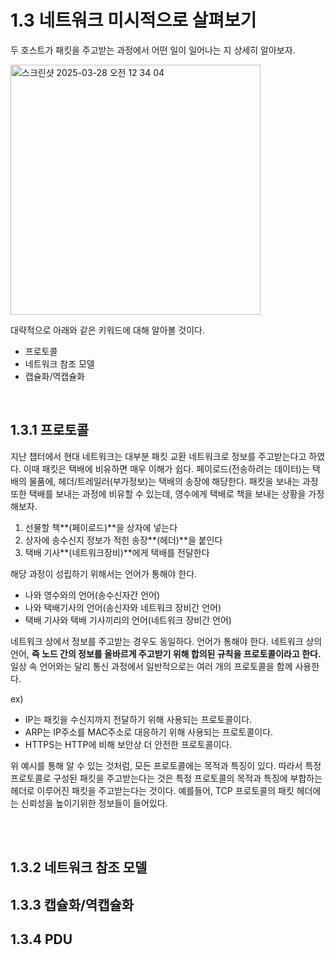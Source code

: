 # 1.3 네트워크 미시적으로 살펴보기
두 호스트가 패킷을 주고받는 과정에서 어떤 일이 일어나는 지 상세히 알아보자.

<img width="400" alt="스크린샷 2025-03-28 오전 12 34 04" src="https://github.com/user-attachments/assets/a48e4d40-80ab-4045-8b8f-aac2d0485151" />

대략적으로 아래와 같은 키워드에 대해 알아볼 것이다.
- 프로토콜
- 네트워크 참조 모델
- 캡슐화/역캡슐화
  
<br/>

## 1.3.1 프로토콜
지난 챕터에서 현대 네트워크는 대부분 패킷 교환 네트워크로 정보를 주고받는다고 하였다. 이때 패킷은 택배에 비유하면 매우 이해가 쉽다. 페이로드(전송하려는 데이터)는 택배의 물품에, 헤더/트레일러(부가정보)는 택배의 송장에 해당한다.
패킷을 보내는 과정 또한 택배를 보내는 과정에 비유할 수 있는데, 영수에게 택배로 책을 보내는 상황을 가정해보자. 
1) 선물할 책**(페이로드)**을 상자에 넣는다
2) 상자에 송수신지 정보가 적힌 송장**(헤더)**을 붙인다
3) 택배 기사**(네트워크장비)**에게 택배를 전달한다

해당 과정이 성립하기 위해서는 언어가 통해야 한다.
- 나와 영수와의 언어(송수신자간 언어)
- 나와 택배기사의 언어(송신자와 네트워크 장비간 언어)
- 택배 기사와 택배 기사끼리의 언어(네트워크 장비간 언어)

네트워크 상에서 정보를 주고받는 경우도 동일하다. 언어가 통해야 한다. 네트워크 상의 언어, **즉 노드 간의 정보를 올바르게 주고받기 위해 합의된 규칙을 프로토콜이라고 한다.**
일상 속 언어와는 달리 통신 과정에서 일반적으로는 여러 개의 프로토콜을 함께 사용한다.

ex)
- IP는 패킷을 수신지까지 전달하기 위해 사용되는 프로토콜이다.
- ARP는 IP주소를 MAC주소로 대응하기 위해 사용되는 프로토콜이다.
- HTTPS는 HTTP에 비해 보안상 더 안전한 프로토콜이다. 

위 예시를 통해 알 수 있는 것처럼, 모든 프로토콜에는 목적과 특징이 있다. 따라서 특정 프로토콜로 구성된 패킷을 주고받는다는 것은 특정 프로토콜의 목적과 특징에 부합하는 헤더로 이루어진 패킷을
주고받는다는 것이다. 예를들어, TCP 프로토콜의 패킷 헤더에는 신뢰성을 높이기위한 정보들이 들어있다.

<br/><br/>

## 1.3.2 네트워크 참조 모델

## 1.3.3 캡슐화/역캡슐화

## 1.3.4 PDU
